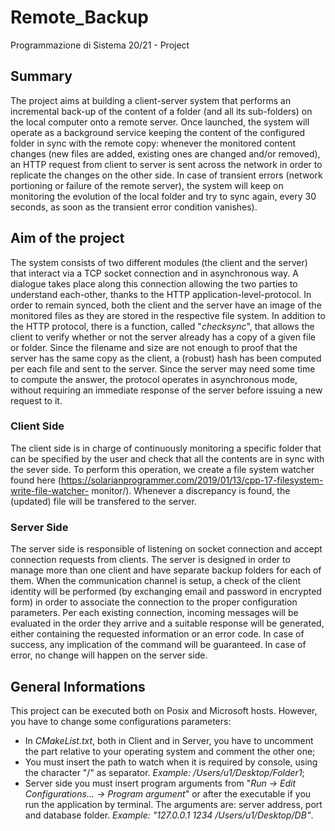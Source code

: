 # Remote_Backup
Programmazione di Sistema 20/21 - Project

## Summary
The project aims at building a client-server system that performs an incremental back-up of the content of a folder (and all its sub-folders) on the local computer onto a remote server. Once launched, the system will operate as a background service keeping the content of the configured folder in sync with the remote copy: whenever the monitored content changes (new files are added, existing ones are changed and/or removed), an HTTP request from client to server is sent across the network in order to replicate the changes on the other side. In case of transient errors (network portioning or failure of the remote server), the system will keep on monitoring the evolution of the local folder and try to sync again, every 30 seconds, as soon as the transient error condition vanishes).

## Aim of the project
The system consists of two different modules (the client and the server) that interact via a TCP socket connection and in asynchronous way. A dialogue takes place along this connection allowing the two parties to understand each-other, thanks to the HTTP application-level-protocol.
In order to remain synced, both the client and the server have an image of the monitored files as they are stored in the respective file system. 
In addition to the HTTP protocol, there is a function, called "*checksync*", that allows the client to verify whether or not the server already has a copy of a given file or folder. Since the filename and size are not enough to proof that the server has the same copy as the client, a (robust) hash has been computed per each file and sent to the server. Since the server may need some time to compute the answer, the protocol operates in asynchronous mode, without requiring an immediate response of the server before issuing a new request to it.

### Client Side
The client side is in charge of continuously monitoring a specific folder that can be specified by the user and check that all the contents are in sync with the sever side. To perform this operation, we create a file system watcher found here (https://solarianprogrammer.com/2019/01/13/cpp-17-filesystem-write-file-watcher-
monitor/). Whenever a discrepancy is found, the (updated) file  will be transfered to the server. 

### Server Side
The server side is responsible of listening on socket connection and accept connection requests from clients. The server is designed in order to manage more than one client and have separate backup folders for each of them. When the communication channel is setup, a check of the client identity will be performed (by exchanging email and password in encrypted form) in order to associate the connection to the proper configuration parameters. 
Per each existing connection, incoming messages will be evaluated in the order they arrive and a suitable response will be generated, either containing the requested information or an error code. In case of success, any implication of the command will be guaranteed. In case of error, no change will happen on the server
side.

## General Informations
This project can be executed both on Posix and Microsoft hosts. However, you have to change some configurations parameters:
- In *CMakeList.txt*, both in Client and in Server, you have to uncomment the part relative to your operating system and comment the other one;
- You must insert the path to watch when it is required by console, using the character "/" as separator. *Example: /Users/u1/Desktop/Folder1*;
- Server side you must insert program arguments from "*Run -> Edit Configurations... -> Program argument*" or after the executable if you run the application by terminal. The arguments are: server address, port and database folder. *Example: "127.0.0.1 1234 /Users/u1/Desktop/DB"*.
